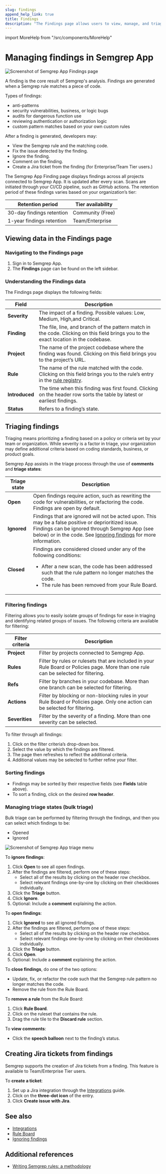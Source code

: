 ```yaml
---
slug: findings
append_help_link: true
title: Findings
description: "The Findings page allows users to view, manage, and triage Findings."
---
```


import MoreHelp from "/src/components/MoreHelp"

# Managing findings in Semgrep App


![Screenshot of Semgrep App Findings page ](../img/app-findings-overview.png)<br />

A finding is the core result of Semgrep's analysis. Findings are generated when a Semgrep rule matches a piece of code.

Types of findings:

* anti-patterns
* security vulnerabilities, business, or logic bugs
* audits for dangerous function use
* reviewing authentication or authorization logic
* custom pattern matches based on your own custom rules


After a finding is generated, developers may:

* View the Semgrep rule and the matching code.
* Fix the issue detected by the finding.
* Ignore the finding.
* Comment on the finding.
* Create a Jira ticket from the finding (for Enterprise/Team Tier users.)


The Semgrep App Finding page displays findings across all projects connected to Semgrep App. It is updated after every scan. Scans are initiated through your CI/CD pipeline, such as GitHub actions. The retention period of these findings varies based on your organization’s tier:

| Retention period | Tier availability |
| ---------------  | ----------------- |
| 30-day findings retention | Community (Free) |
| 1-year findings retention | Team/Enterprise |

## Viewing data in the Findings page

### Navigating to the Findings page

1. Sign in to Semgrep App.
2. The **Findings** page can be found on the left sidebar.

### Understanding the Findings data

The Findings page displays the following fields:

| Field       | Description |
| ----------  | ------------ |
| **Severity**    | The impact of a finding. Possible values: Low, Medium, High,and Critical. |
| **Finding**     | The file, line, and branch of the pattern match in the code. Clicking on this field brings you to the exact location in the codebase. |
| **Project**     | The name of the project codebase where the finding was found. Clicking on this field brings you to the project’s URL. |
| **Rule**        | The name of the rule matched with the code. Clicking on this field brings you to the rule’s entry in the [rule registry](https://semgrep.dev/r). |
| **Introduced**  | The time when this finding was first found. Clicking on the header row sorts the table by latest or earliest findings. |
| **Status**      | Refers to a finding’s state. |

## Triaging findings

Triaging means prioritizing a finding based on a policy or criteria set by your team or organization. While severity is a factor in triage, your organization may define additional criteria based on coding standards, business, or product goals.

Semgrep App assists in the triage process through the use of **comments** and **triage states**:

| Triage state | Description |
| -----------  | ------------ |
| **Open** | Open findings require action, such as rewriting the code for vulnerabilities, or refactoring the code. Findings are open by default. |
| **Ignored** | Findings that are ignored will not be acted upon. This may be a false positive or deprioritized issue. Findings can be ignored through Semgrep App (see below) or in the code. See [Ignoring findings](../ignoring-findings.md) for more information.  |
| **Closed** | Findings are considered closed under any of the following conditions: <ul><li>After a new scan, the code has been addressed such that the rule pattern no longer matches the code.</li><li>The rule has been removed from your Rule Board.</li></ul> |

### Filtering findings

Filtering allows you to easily isolate groups of findings for ease in triaging and identifying related groups of issues. The following criteria are available for filtering:

| Filter criteria | Description |
| -----------  | ------------ |
| **Project** | Filter by projects connected to Semgrep App. |
| **Rules** | Filter by rules or rulesets that are included in your Rule Board or Policies page. More than one rule can be selected for filtering. |
| **Refs** | Filter by branches in your codebase. More than one branch can be selected for filtering. |
| **Actions** | Filter by blocking or non-blocking rules in your Rule Board or Policies page. Only one action can be selected for filtering. |
| **Severities** | Filter by the severity of a finding. More than one severity can be selected. |

To filter through all findings:

1. Click on the filter criteria’s drop-down box.
2. Select the value by which the findings are filtered.
3. The page then refreshes to reflect the additional criteria.
4. Additional values may be selected to further refine your filter.

### Sorting findings

* Findings may be sorted by their respective fields (see **Fields** table above).
* To sort a finding, click on the desired **row header**.

### Managing triage states (bulk triage)

Bulk triage can be performed by filtering through the findings, and then you can select which findings to be:

* Opened
* Ignored

![Screenshot of Semgrep App triage menu](../img/app-findings-triage.png)<br />

To **ignore findings**:

1. Click **Open** to see all open findings.
2. After the findings are filtered, perform one of these steps:
    - Select all of the results by clicking on the header row checkbox.
    - Select relevant findings one-by-one by clicking on their checkboxes individually.
3. Click the **Triage** button.
4. Click **Ignore**.
5. Optional: Include a **comment** explaining the action.

To **open findings**:

1. Click **Ignored** to see all ignored findings.
2. After the findings are filtered, perform one of these steps:
    - Select all of the results by clicking on the header row checkbox.
    - Select relevant findings one-by-one by clicking on their checkboxes individually.
3. Click the **Triage** button.
4. Click **Open**.
5. Optional: Include a **comment** explaining the action.

To **close findings**, do one of the two options:

* Update, fix, or refactor the code such that the Semgrep rule pattern no longer matches the code.
* Remove the rule from the Rule Board.

To **remove a rule** from the Rule Board:

1. Click **Rule Board**.
2. Click on the ruleset that contains the rule.
3. Drag the rule tile to the **Discard rule** section.

To **view comments**:

* Click the **speech balloon** next to the finding’s status.

## Creating Jira tickets from findings

Semgrep supports the creation of Jira tickets from a finding. This feature is available to Team/Enterprise Tier users.

To **create a ticket**:

1. Set up a Jira integration through the [Integrations](https://semgrep.dev/docs/semgrep-app/integrations/) guide.
2. Click on the **three-dot icon** of the entry.
3. Click **Create issue with Jira**.

## See also

* [Integrations](integrations.md)
* [Rule Board](rule-board.md)
* [Ignoring findings](../ignoring-findings.md)

## Additional references

* [Writing Semgrep rules: a methodology](https://r2c.dev/blog/2020/writing-semgrep-rules-a-methodology/)

<MoreHelp />

